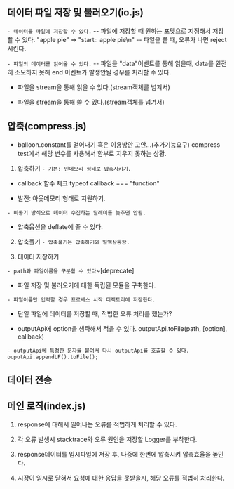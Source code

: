 ## 데이터 파일 저장 및 불러오기(io.js)
`- 데이터를 파일에 저장할 수 있다.`
-- 파일에 저장할 때 원하는 포멧으로 지정해서 저장할 수 있다.
"apple pie" => "start:: apple pie\n"
-- 파일을 쓸 때, 오류가 나면 reject시킨다.

`- 파일의 데이터를 읽어올 수 있다.`
-- 파일을 "data"이벤트를 통해 읽을때, data를 완전히 소모하지 못해 end 이벤트가 발생안될 경우를 처리할 수 있다.

- 파일을 stream을 통해 읽을 수 있다.(stream객체를 넘겨서)

- 파일을 stream을 통해 쓸 수 있다.(stream객체를 넘겨서)


## 압축(compress.js)

- balloon.constant를 걷어내기 혹은 이용방안 고안...(추가기능요구)
compress test에서 해당 변수를 사용해서 함부로 지우지 못하는 상황.

1. 압축하기
`- 기본: 인메모리 형태로 압축시키기.`

- callback 함수 체크
typeof callback === "function"

- 발전: 아웃메모리 형태로 지원하기.

`- 비동기 방식으로 데이터 수집하는 딜레이를 늦추면 안됨.`

- 압축옵션을 deflate에 줄 수 있다.

2. 압축풀기
`- 압축풀기는 압축하기와 일맥상통함.`


3. 데이터 저장하기

`- path와 파일이름을 구분할 수 있다`~[deprecate]

- 파일 저장 및 불러오기에 대한 독립된 모듈을 구축한다.

`- 파일이름만 입력할 경우 프로세스 시작 디렉토리에 저장한다.`

- 단일 파일에 데이터를 저장할 때, 적법한 오류 처리를 했는가?

- outputApi에 option을 생략해서 적을 수 있다.
outputApi.toFile(path, [option], callback)

`- outputApi에 특정한 문자를 붙여서 다시 outputApi를 호출할 수 있다.
ouputApi.appendLF().toFile();`

## 데이터 전송


## 메인 로직(index.js)
1. response에 대해서 일어나는 오류를 적법하게 처리할 수 있다.

2. 각 오류 발생시 stacktrace와 오류 원인을 저장할 Logger를 부착한다.

3. response데이터를 임시파일에 저장 후, 나중에 한번에 압축시켜 압축효율을 높인다.

4. 시장이 임시로 닫혀서 요청에 대한 응답을 못받을시, 해당 오류를 적법히 처리한다.